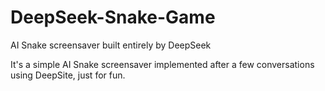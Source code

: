 # DeepSeek-Snake-Game

AI Snake screensaver built entirely by DeepSeek

It's a simple AI Snake screensaver implemented after a few conversations using DeepSite, just for fun.
